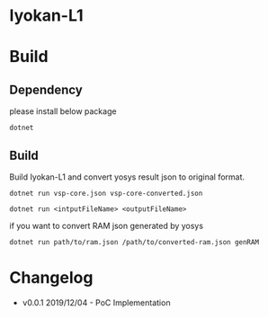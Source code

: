 # Iyokan-L1

# Build
## Dependency
please install below package
```
dotnet
```

## Build
Build Iyokan-L1 and convert yosys result json to original format.
```
dotnet run vsp-core.json vsp-core-converted.json
```
```
dotnet run <intputFileName> <outputFileName>
```

if you want to convert RAM json generated by yosys
```
dotnet run path/to/ram.json /path/to/converted-ram.json genRAM
```


# Changelog
- v0.0.1 2019/12/04 - PoC Implementation
